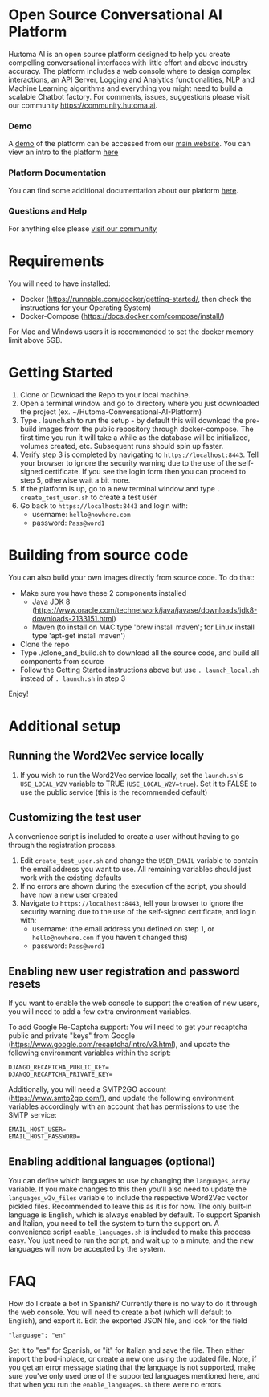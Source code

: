 # Open Source Conversational AI Platform
Hu:toma AI is an open source platform designed to help you create compelling conversational interfaces with little effort and above industry accuracy. The platform includes a web console where to design complex interactions, an API Server, Logging and Analytics functionalities, NLP and Machine Learning algorithms and everything you might need to build a scalable Chatbot factory.  For comments, issues, suggestions please visit our community https://community.hutoma.ai.

### Demo
A [demo](https://console.hutoma.ai/accounts/login) of the platform can be accessed from our [main website](https://www.hutoma.ai). You can view an intro to the platform [here](https://www.youtube.com/watch?v=SJB8PMWG71M)

### Platform Documentation 
You can find some additional documentation about our platform [here](https://help.hutoma.ai). 

### Questions and Help
For anything else please [visit our community](https://community.hutoma.ai)

# Requirements
You will need to have installed:
- Docker (https://runnable.com/docker/getting-started/, then check the instructions for your Operating System)
- Docker-Compose (https://docs.docker.com/compose/install/)

For Mac and Windows users it is recommended to set the docker memory limit above 5GB.   

# Getting Started
1. Clone or Download the Repo to your local machine. 
2. Open a terminal window and go to directory where you just downloaded the project (ex. ~/Hutoma-Conversational-AI-Platform)
3. Type . launch.sh to run the setup - by default this will download the pre-build images from the public repository through docker-compose. The first time you run it will take a while as the database will be initialized, volumes created, etc. Subsequent runs should spin up faster.
4. Verify step 3 is completed by navigating to `https://localhost:8443`. Tell your browser to ignore the security warning due to the use of the self-signed certificate. If you see the login form then you can proceed to step 5, otherwise wait a bit more.
5. If the platform is up, go to a new terminal window and type `. create_test_user.sh` to create a test user
6. Go back to `https://localhost:8443` and login with:
    - username: `hello@nowhere.com`
    - password: `Pass@word1`


# Building from source code
You can also build your own images directly from source code. To do that:
* Make sure you have these 2 components installed
    * Java JDK 8 (https://www.oracle.com/technetwork/java/javase/downloads/jdk8-downloads-2133151.html)
    * Maven (to install on MAC type 'brew install maven'; for Linux install type 'apt-get install maven')
* Clone the repo
* Type ./clone_and_build.sh to download all the source code, and build all components from source
* Follow the Getting Started instructions above but use `. launch_local.sh` instead of `. launch.sh` in step 3 

Enjoy!



# Additional setup

## Running the Word2Vec service locally
1. If you wish to run the Word2Vec service locally, set the `launch.sh`'s `USE_LOCAL_W2V` variable to TRUE (`USE_LOCAL_W2V=true`). Set it to FALSE to use the public service (this is the recommended default)

## Customizing the test user 
A convenience script is included to create a user without having to go through the registration process.
1. Edit `create_test_user.sh` and change the `USER_EMAIL` variable to contain the email address you want to use. All remaining variables should just work with the existing defaults
2. If no errors are shown during the execution of the script, you should have now a new user created
3. Navigate to `https://localhost:8443`, tell your browser to ignore the security warning due to the use of the self-signed certificate, and login with:
    - username: (the email address you defined on step 1, or `hello@nowhere.com` if you haven't changed this)
    - password: `Pass@word1`

## Enabling new user registration and password resets
If you want to enable the web console to support the creation of new users, you will need to add a few extra environment variables.

To add Google Re-Captcha support:
You will need to get your recaptcha public and private "keys" from Google (https://www.google.com/recaptcha/intro/v3.html), and update the following environment variables within the script:
```
DJANGO_RECAPTCHA_PUBLIC_KEY=
DJANGO_RECAPTCHA_PRIVATE_KEY=
```
Additionally, you will need a SMTP2GO account (https://www.smtp2go.com/), and update the following environment variables accordingly with an account that has permissions to use the SMTP service:
```
EMAIL_HOST_USER=
EMAIL_HOST_PASSWORD=
```
## Enabling additional languages (optional)
You can define which languages to use by changing the `languages_array` variable. If you make changes to this then you'll also need to update the `languages_w2v_files` variable to include the respective Word2Vec vector pickled files. Recommended to leave this as it is for now. The only built-in language is English, which is always enabled by default. To support Spanish and Italian, you need to tell the system to turn the support on. A convenience script `enable_languages.sh` is included to make this process easy. You just need to run the script, and wait up to a minute, and the new languages will now be accepted by the system.



# FAQ

How do I create a bot in Spanish?
Currently there is no way to do it through the web console. You will need to create a bot (which will default to English), and export it. Edit the exported JSON file, and look for the field
```
"language": "en"
```
Set it to "es" for Spanish, or "it" for Italian and save the file. Then either import the bod-inplace, or create a new one using the updated file.
Note, if you get an error message stating that the language is not supported, make sure you've only used one of the supported languages mentioned here, and that when you run the `enable_languages.sh` there were no errors.
